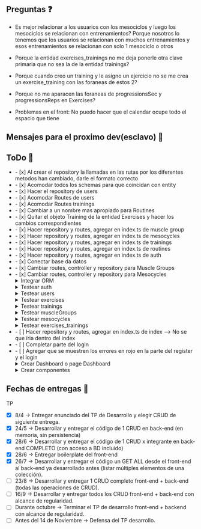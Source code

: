 ## Preguntas ❓

- Es mejor relacionar a los usuarios con los mesociclos y luego los mesociclos se relacionan con entrenamientos? Porque nosotros lo tenemos que los usuarios se relacionan con muchos entrenamientos y esos entrenamientos se relacionan con solo 1 mesociclo o otros

- Porque la entidad exercises_trainings no me deja ponerle otra clave primaria que no sea la de la entidad trainings?

- Porque cuando creo un training y le asigno un ejercicio no se me crea un exercise_training con las foraneas de estos 2?

- Porque no me aparacen las foraneas de progressionsSec y progressionsReps en Exercises?

- Problemas en el front: No puedo hacer que el calendar ocupe todo el espacio que tiene

## Mensajes para el proximo dev(esclavo) 📨

## ToDo 📃

<ul> 
<li>- [x] Al crear el repository la llamadas en las rutas por los diferentes metodos han cambiado, darle el formato correcto</li>
<li>- [x] Acomodar todos los schemas para que coincidan con entity</li>
<li>- [x] Hacer el repository de users</li>
<li>- [x] Acomodar Routes de users</li>
<li>- [x] Acomodar Routes trainings</li>
<li>- [x] Cambiar a un nombre mas apropiado para Routines</li>
<li>- [x] Quitar el objeto Training de la entidad Exercises y hacer los cambios correspondientes</li>
<li>- [x] Hacer repository y routes, agregar en index.ts de muscle group</li>
<li>- [x] Hacer repository y routes, agregar en index.ts de mesocycles</li>
<li>- [x] Hacer repository y routes, agregar en index.ts de trainings</li>
<li>- [x] Hacer repository y routes, agregar en index.ts de routines</li>
<li>- [x] Hacer repository y routes, agregar en index.ts de auth</li>
<li>- [x] Conectar base da datos</li>
<li>- [x] Cambiar routes, controller y repository para Muscle Groups</li>
<li>- [x] Cambiar routes, controller y repository para Mesocycles</li>
<details>
    <summary>Integrar ORM</summary>
    <ul>
        <li>- [x] Integrar Auth y Users </li>
        <li>- [x] Integrar trainings </li>
        <li>- [x] Integrar mesocycle </li>
        <li>- [x] Integrar trainingsMethods </li>
        <li>- [x] Integrar exercises </li>
        <li>- [x] Integrar MuscleGroups </li>
        <li>- [ ] Integrar exercises_trainings </li>
    </ul>
</details>
<details>
    <summary>Testear auth</summary>
        <ul>
            <li>- [x] Create/Register </li>
            <li>- [x] Login </li>
            <li>- [x] Logout </li>
            <li>- [x] Protected route </li> 
        </ul>
</details>
<details>
    <summary>Testear users</summary>
        <ul>
            <li>- [x] Get alls</li>
            <li>- [x] Get one </li>
            <li>- [x] Update </li>
            <li>- [x] Delete </li>
        </ul>
</details>
<details>
    <summary>Testear exercises</summary>
        <ul>
            <li>- [x] Get alls</li>
            <li>- [x] Get one </li>
            <li>- [x] Create </li>
            <li>- [x] Update </li>
            <li>- [x] Delete </li>
        </ul> 
    <summary>Testear calisthenics progression</summary>
        <ul>
            <li>- [x] Get alls</li>
            <li>- [x] Get one </li>
            <li>- [x] Create </li>
            <li>- [x] Update </li>
            <li>- [x] Delete </li>
        </ul> 
    
</details>
<details>
    <summary>Testear trainings</summary>
        <ul>
            <li>- [x] Get alls</li>
            <li>- [x] Get one </li>
            <li>- [x] Create </li>
            <li>- [x] Update </li>
            <li>- [x] Delete </li>
        </ul>
</details>
<details>
    <summary>Testear muscleGroups</summary>
        <ul>
            <li>- [x] Get alls</li>
            <li>- [x] Get one </li>
            <li>- [x] Create </li>
            <li>- [x] Update </li>
            <li>- [x] Delete </li>
        </ul>
</details>
<details>
    <summary>Testear mesocycles</summary>
        <ul>
            <li>- [x] Get alls</li>
            <li>- [x] Get one </li>
            <li>- [x] Create </li>
            <li>- [x] Update </li>
            <li>- [x] Delete </li>
        </ul>
</details>
<details>
    <summary>Testear exercises_trainings</summary>
        <ul>
            <li>- [ ] Get alls</li>
            <li>- [x] Get one </li>
            <li>- [x] Create </li>
            <li>- [ ] Update </li>
            <li>- [ ] Delete </li>
        </ul>
</details>
<li>- [ ] Hacer repository y routes, agregar en index.ts de index --> No se que íria dentro del index</li>
<li>- [ ]  Completar parte del login </li>
<li>- [ ]  Agregar que se muestren los errores en rojo en la parte del register y el login </li>
<details>
<summary>Crear Dashboard o page Dashboard</summary>
    <ul>
        <li>- [ ]  Colocar todos los componentes </li>
        <li>- [ ]  Cada vez que se toque algún componente ir a una página especifica por componente o analizar si se puede hacer que los componentes se abran como una ventana central de notion </li>
    </ul>
</details>
<details>
    <summary>  Crear componentes </summary>
    <ul>
        <li>- [ ]  Activity by month, weekly or year </li>
        <li>- [ ]  DayRoutine </li>
            <li>- [ ]  Posibilidad de hacer un CRUD en training y en TrainingsExercises, el componente debe funcionar usando un GET ONE mostrando el training del día de la fecha mas todos los objetos TrainingsExercises </li>
        <li>- [ ]  CalendarMesocycle by month (sigo pensando que no tiene sentido) </li>
            <li>- [ ]  Cada día será clickeable donde aparece la opción de crear un Training C o modificar el que este hecho (GET ONE Training by user loged and this mesocycle), o sea, poder hacer un CRUD
        <li>- [ ]  Exercises/ Exercises filtred by muscle group / Exercises filtred by Training Method and muscle group </li>
        <li>- [ ]  Muscle group / Muscle group </li>
            <li>- [ ]  Dentro de cada tarjeta o box de muscle group debería haber un despliegue (GET ALL )de exercises donde si tocas algún Exercises podes hacer un CRUD </li>
    </ul>
</details>
</ul>

## Fechas de entregas 📅

TP

- [x] 8/4 -> Entregar enunciado del TP de Desarrollo y elegir CRUD de siguiente entrega.
- [x] 24/5 -> Desarrollar y entregar el código de 1 CRUD en back-end (en memoria, sin persistencia)
- [x] 28/6 -> Desarrollar y entregar el código de 1 CRUD x integrante en back-end COMPLETO (con acceso a BD incluido)
- [x] 28/6 -> Entregar boilerplate del front-end
- [x] 26/7 -> Desarrollar y entregar el código un GET ALL desde el front-end al back-end ya desarrollado antes (listar múltiples elementos de una colección).
- [ ] 23/8 -> Desarrollar y entregar 1 CRUD completo front-end + back-end (todas las operaciones de CRUD).
- [ ] 16/9 -> Desarrollar y entregar todos los CRUD front-end + back-end con alcance de regularidad.
- [ ] Durante octubre -> Terminar el TP de desarrollo front-end + backend con alcance de regularidad.
- [ ] Antes del 14 de Noviembre -> Defensa del TP desarrollo.
